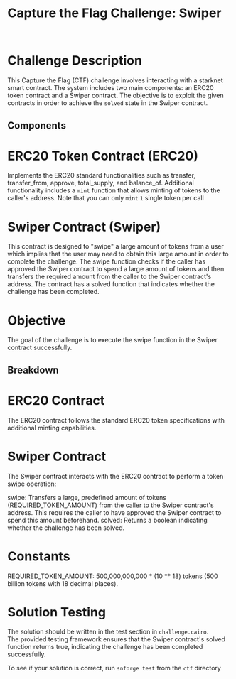 # Capture the Flag Challenge: Swiper <br><br>
# Challenge Description

This Capture the Flag (CTF) challenge involves interacting with a starknet smart contract. The system includes two main components: an ERC20 token contract and a Swiper contract. The objective is to exploit the given contracts in order to achieve the `solved` state in the Swiper contract.

## Components
# ERC20 Token Contract (ERC20)

Implements the ERC20 standard functionalities such as transfer, transfer_from, approve, total_supply, and balance_of.
Additional functionality includes a `mint` function that allows minting of tokens to the caller's address.
Note that you can only `mint` `1` single token per call 

# Swiper Contract (Swiper)

This contract is designed to "swipe" a large amount of tokens from a user which implies that the user may need to obtain this large amount in order to complete the challenge. The swipe function checks if the caller has approved the Swiper contract to spend a large amount of tokens and then transfers the required amount from the caller to the Swiper contract's address.
The contract has a solved function that indicates whether the challenge has been completed.

# Objective

The goal of the challenge is to execute the swipe function in the Swiper contract successfully.

## Breakdown
# ERC20 Contract
The ERC20 contract follows the standard ERC20 token specifications with additional minting capabilities. 

# Swiper Contract

The Swiper contract interacts with the ERC20 contract to perform a token swipe operation:

swipe: Transfers a large, predefined amount of tokens (REQUIRED_TOKEN_AMOUNT) from the caller to the Swiper contract's address. This requires the caller to have approved the Swiper contract to spend this amount beforehand.
solved: Returns a boolean indicating whether the challenge has been solved.

# Constants
REQUIRED_TOKEN_AMOUNT: 500,000,000,000 * (10 ** 18) tokens (500 billion tokens with 18 decimal places).


# Solution Testing
The solution should be written in the test section in `challenge.cairo`.<br>
The provided testing framework ensures that the Swiper contract's solved function returns true, indicating the challenge has been completed successfully.


To see if your solution is correct, run `snforge test` from the `ctf` directory